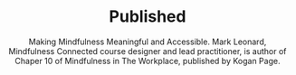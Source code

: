 ---
image: /assets/images/banner/IMG_4825.jpg
title: Published
subtitle: Making Mindfulness Meaningful and Accessible. Mark Leonard, Mindfulness Connected course designer and lead practitioner, is author of Chaper 10 of Mindfulness in The Workplace, published by Kogan Page.
text-position: right

---
